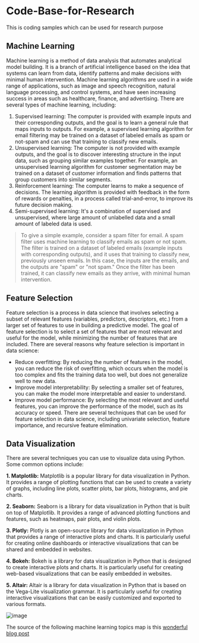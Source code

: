 # Code-Base-for-Research
This is coding samples which can be used for research purpose

## Machine Learning
Machine learning is a method of data analysis that automates analytical model building. It is a branch of artificial intelligence based on the idea that systems can learn from data, identify patterns and make decisions with minimal human intervention. Machine learning algorithms are used in a wide range of applications, such as image and speech recognition, natural language processing, and control systems, and have seen increasing success in areas such as healthcare, finance, and advertising. There are several types of machine learning, including:
 1. Supervised learning: The computer is provided with example inputs and their corresponding outputs, and the goal is to learn a general rule that maps inputs to outputs. For example, a supervised learning algorithm for email filtering may be trained on a dataset of labeled emails as spam or not-spam and can use that training to classify new emails.
 2. Unsupervised learning: The computer is not provided with example outputs, and the goal is to discover interesting structure in the input data, such as grouping similar examples together. For example, an unsupervised learning algorithm for customer segmentation may be trained on a dataset of customer information and finds patterns that group customers into similar segments.
 3. Reinforcement learning: The computer learns to make a sequence of decisions. The learning algorithm is provided with feedback in the form of rewards or penalties, in a process called trial-and-error, to improve its future decision making.
 4. Semi-supervised learning: It's a combination of supervised and unsupervised, where large amount of unlabelled data and a small amount of labeled data is used.
> To give a simple example, consider a spam filter for email. A spam filter uses machine learning to classify emails as spam or not spam. The filter is trained on a dataset of labeled emails (example inputs with corresponding outputs), and it uses that training to classify new, previously unseen emails. In this case, the inputs are the emails, and the outputs are "spam" or "not spam." Once the filter has been trained, it can classify new emails as they arrive, with minimal human intervention.

## Feature Selection

Feature selection is a process in data science that involves selecting a subset of relevant features (variables, predictors, descriptors, etc.) from a larger set of features to use in building a predictive model. The goal of feature selection is to select a set of features that are most relevant and useful for the model, while minimizing the number of features that are included.
There are several reasons why feature selection is important in data science:
- Reduce overfitting: By reducing the number of features in the model, you can reduce the risk of overfitting, which occurs when the model is too complex and fits the training data too well, but does not generalize well to new data.
- Improve model interpretability: By selecting a smaller set of features, you can make the model more interpretable and easier to understand.
- Improve model performance: By selecting the most relevant and useful features, you can improve the performance of the model, such as its accuracy or speed.
There are several techniques that can be used for feature selection in data science, including univariate selection, feature importance, and recursive feature elimination.

## Data Visualization
There are several techniques you can use to visualize data using Python. Some common options include:

****1.  Matplotlib**:** Matplotlib is a popular library for data visualization in Python. It provides a range of plotting functions that can be used to create a variety of graphs, including line plots, scatter plots, bar plots, histograms, and pie charts.
    
**2.  Seaborn:** Seaborn is a library for data visualization in Python that is built on top of Matplotlib. It provides a range of advanced plotting functions and features, such as heatmaps, pair plots, and violin plots.
    
**3.  Plotly:** Plotly is an open-source library for data visualization in Python that provides a range of interactive plots and charts. It is particularly useful for creating online dashboards or interactive visualizations that can be shared and embedded in websites.
    
**4.  Bokeh:** Bokeh is a library for data visualization in Python that is designed to create interactive plots and charts. It is particularly useful for creating web-based visualizations that can be easily embedded in websites.
    
**5.  Altair:** Altair is a library for data visualization in Python that is based on the Vega-Lite visualization grammar. It is particularly useful for creating interactive visualizations that can be easily customized and exported to various formats.



![image](https://user-images.githubusercontent.com/22785858/211835558-c9c4d912-8f20-410e-8ba6-44c3c0af7b53.png)

The source of the following machine learning topics map is this [wonderful blog post](https://vas3k.ru/blog/machine_learning/)
